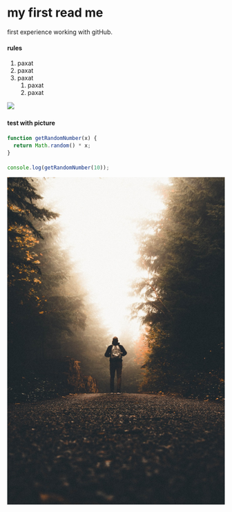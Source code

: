 # my first read me

first experience working with gitHub.

#### rules

1. paxat
2. paxat
3. paxat
   1. paxat
   2. paxat

<img src="https://images.unsplash.com/photo-1619509943800-81ce9ac042e4?ixid=MnwxMjA3fDB8MHxwaG90by1wYWdlfHx8fGVufDB8fHx8&ixlib=rb-1.2.1&auto=format&fit=crop&w=634&q=80">

#### test with picture

```javascript
function getRandomNumber(x) {
  return Math.random() * x;
}

console.log(getRandomNumber(10));
```

<img src ="images/photo-1508921912186-1d1a45ebb3c1.jpg">
